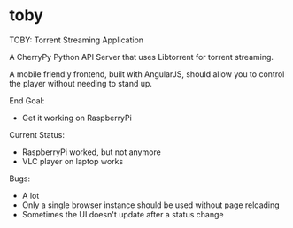 toby
====

TOBY: Torrent Streaming Application

A CherryPy Python API Server that uses Libtorrent for torrent streaming.

A mobile friendly frontend, built with AngularJS, should allow you to control the player without needing to stand up.

End Goal:
* Get it working on RaspberryPi

Current Status:
* RaspberryPi worked, but not anymore
* VLC player on laptop works

Bugs:
* A lot
* Only a single browser instance should be used without page reloading
* Sometimes the UI doesn't update after a status change
